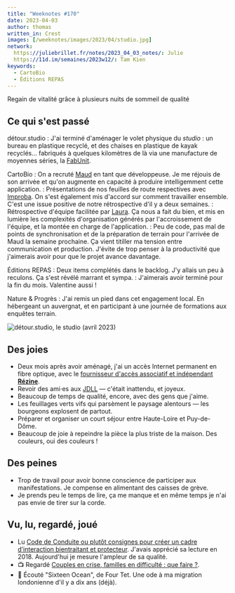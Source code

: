 ```yaml
---
title: "Weeknotes #170"
date: 2023-04-03
author: thomas
written_in: Crest
images: [/weeknotes/images/2023/04/studio.jpg]
network:
  https://juliebrillet.fr/notes/2023_04_03_notes/: Julie
  https://11d.im/semaines/2023w12/: Tam Kien
keywords:
  - CartoBio
  - Éditions REPAS
---
```


Regain de vitalité grâce à plusieurs nuits de sommeil de qualité

<!--more-->

## Ce qui s'est passé

détour.studio
: J'ai terminé d'aménager le volet physique du _studio_ : un bureau en plastique recyclé, et des chaises en plastique de kayak recyclés… fabriqués à quelques kilomètres de là via une manufacture de moyennes séries, la [FabUnit].

CartoBio
: On a recruté [Maud](https://maudroyer.fr/) en tant que développeuse. Je me réjouis de son arrivée et qu'on augmente en capacité à produire intelligemment cette application.
: Présentations de nos feuilles de route respectives avec [Improba](https://improba.fr/). On s'est également mis d'accord sur comment travailler ensemble. C'est une issue positive de notre rétrospective d'il y a deux semaines.
: Rétrospective d'équipe facilitée par [Laura](https://www.batissedeliens.com/). Ça nous a fait du bien, et mis en lumière les complexités d'organisation générés par l'accroissement de l'équipe, et la montée en charge de l'application.
: Peu de code, pas mal de points de synchronisation et de la préparation de terrain pour l'arrivée de Maud la semaine prochaine. Ça vient titiller ma tension entre communication et production. J'évite de trop penser à la productivité que j'aimerais avoir pour que le projet avance davantage.

Éditions REPAS
: Deux items complétés dans le backlog. J'y allais un peu à reculons. Ça s'est révélé marrant et sympa.
: J'aimerais avoir terminé pour la fin du mois. Valentine aussi !

Nature & Progrès
: J'ai remis un pied dans cet engagement local. En hébergeant un auvergnat, et en participant à une journée de formations aux enquêtes terrain.

![](/weeknotes/images/2023/04/studio.jpg "détour.studio, le studio (avril 2023)")

## Des joies

- Deux mois après avoir aménagé, j'ai un accès Internet permanent en fibre optique, avec le [fournisseur d'accès associatif et indépendant **Rézine**][rézine].
- Revoir des ami·es aux [JDLL] — c'était inattendu, et joyeux.
- Beaucoup de temps de qualité, encore, avec des gens que j'aime.
- Les feuillages verts vifs qui parsèment le paysage alentours — les bourgeons explosent de partout.
- Préparer et organiser un court séjour entre Haute-Loire et Puy-de-Dôme.
- Beaucoup de joie à repeindre la pièce la plus triste de la maison. Des couleurs, oui des couleurs !

## Des peines

- Trop de travail pour avoir bonne conscience de participer aux manifestations. Je compense en alimentant des caisses de grève.
- Je prends peu le temps de lire, ça me manque et en même temps je n'ai pas envie de tirer sur la corde.

## Vu, lu, regardé, joué

- Lu [Code de Conduite ou plutôt consignes pour créer un cadre d’interaction bientraitant et protecteur](https://sudweb.fr/2018/code-de-conduite/). J'avais apprécié sa lecture en 2018. Aujourd'hui je mesure l'ampleur de sa qualité.
- 📺 Regardé [Couples en crise, familles en difficulté : que faire ?](https://www.youtube.com/watch?v=DCsKOv3mBrE).
- 🎵 Écouté "Sixteen Ocean", de Four Tet. Une ode à ma migration londonienne d'il y a dix ans (déjà).

[rézine]: https://www.rezine.org/
[JDLL]: https://jdll.org/
[FabUnit]: https://fabunit.fr/
